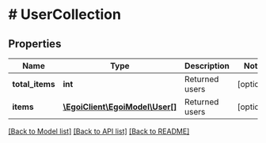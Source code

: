 # # UserCollection

## Properties

Name | Type | Description | Notes
------------ | ------------- | ------------- | -------------
**total_items** | **int** | Returned users | [optional]
**items** | [**\EgoiClient\EgoiModel\User[]**](User.md) | Returned users | [optional]

[[Back to Model list]](../../README.md#models) [[Back to API list]](../../README.md#endpoints) [[Back to README]](../../README.md)
